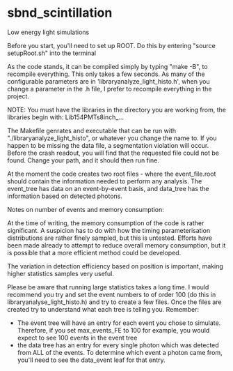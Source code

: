 # sbnd_scintillation
Low energy light simulations

Before you start, you'll need to set up ROOT. Do this by entering "source setupRoot.sh" into the terminal

As the code stands, it can be compiled simply by typing "make -B", to recompile everything. This only takes a few seconds.
As many of the configurable parameters are in 'libraryanalyze_light_histo.h', when you change a parameter in the .h file,
I prefer to recompile everything in the project.

NOTE: You must have the libraries in the directory you are working from, the libraries begin with: Lib154PMTs8inch_...

The Makefile genrates and executable that can be run with "./libraryanalyze_light_histo", or whatever you change the name to.
If you happen to be missing the data file, a segmentation violation will occur. Before the crash readout, you will find
that the requested file could not be found. Change your path, and it should then run fine.

At the moment the code creates two root files - where the event_file.root should contain the information needed to perform any
analysis. The event_tree has data on an event-by-event basis, and data_tree has the information based on detected photons.

Notes on number of events and memory consumption:

At the time of writing, the memory consumption of the code is rather significant. A suspicion has to do with how the timing 
parameterisation distributions are rather finely sampled, but this is untested. Efforts have been made already to attempt
to reduce overall memory consumption, but it is possible that a more efficient method could be developed.

The variation in detection efficiency based on position is important, making higher statistics samples very useful.

Please be aware that running large statistics takes a long time. I would recommend you try and set the event numbers to of order 100 
(do this in libraryanalyse_light_histo.h) and try to create a few files. Once the files are created try to understand what each tree is telling you.
Remember:
- The event tree will have an entry for each event you chose to simulate. Therefore, if you set max_events_FE to 100 for example, you would expect to see
100 events in the event tree 
- the data tree has an entry for every single photon which was detected from ALL of the events. To determine which event a photon came from, you'll need
to see the data_event leaf for that entry. 
